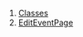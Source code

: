 

1. [Classes](file-___home_harshil_Desktop_open-source_palisadoes_talawa_lib_views_after_auth_screens_events_edit_event_page/#classes)
2. [EditEventPage](file-___home_harshil_Desktop_open-source_palisadoes_talawa_lib_views_after_auth_screens_events_edit_event_page/EditEventPage-class.html)
